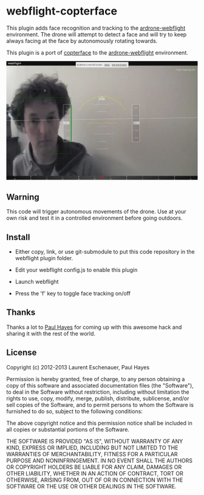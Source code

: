 # webflight-copterface

This plugin adds face recognition and tracking to the [ardrone-webflight](https://github.com/eschnou/ardrone-webflight) environment. The drone will attempt to detect a face and will try to keep always facing at the face by autonomously rotating towards.

This plugin is a port of [copterface](https://github.com/paulhayes/copterface) to the [ardrone-webflight](https://github.com/eschnou/ardrone-webflight) environment.

![Copterface screenshot](screenshot.jpg "Screenshot")

## Warning

This code will trigger autonomous movements of the drone. Use at your own risk and test it in a controlled environment before going outdoors. 

## Install

- Either copy, link, or use git-submodule to put this code repository in the webflight plugin folder. 

- Edit your webflight config.js to enable this plugin

- Launch webflight

- Press the 'f' key to toggle face tracking on/off

## Thanks

Thanks a lot to [Paul Hayes](https://github.com/paulhayes) for coming up with this awesome hack and sharing it with the rest of the world.

## License

Copyright (c) 2012-2013 Laurent Eschenauer, Paul Hayes

 Permission is hereby granted, free of charge, to any person obtaining a copy
 of this software and associated documentation files (the "Software"), to deal
 in the Software without restriction, including without limitation the rights
 to use, copy, modify, merge, publish, distribute, sublicense, and/or sell
 copies of the Software, and to permit persons to whom the Software is
 furnished to do so, subject to the following conditions:

 The above copyright notice and this permission notice shall be included in
 all copies or substantial portions of the Software.

 THE SOFTWARE IS PROVIDED "AS IS", WITHOUT WARRANTY OF ANY KIND, EXPRESS OR
 IMPLIED, INCLUDING BUT NOT LIMITED TO THE WARRANTIES OF MERCHANTABILITY,
 FITNESS FOR A PARTICULAR PURPOSE AND NONINFRINGEMENT. IN NO EVENT SHALL THE
 AUTHORS OR COPYRIGHT HOLDERS BE LIABLE FOR ANY CLAIM, DAMAGES OR OTHER
 LIABILITY, WHETHER IN AN ACTION OF CONTRACT, TORT OR OTHERWISE, ARISING FROM,
 OUT OF OR IN CONNECTION WITH THE SOFTWARE OR THE USE OR OTHER DEALINGS IN
 THE SOFTWARE.

